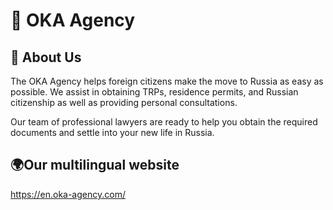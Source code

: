 # 🌟 OKA Agency

## 📖 About Us

The OKA Agency helps foreign citizens make the move to Russia as easy as possible. We assist in obtaining TRPs, residence permits, and Russian citizenship as well as providing personal consultations.

Our team of professional lawyers are ready to help you obtain the required documents and settle into your new life in Russia.


## 🌍Our multilingual website
https://en.oka-agency.com/
